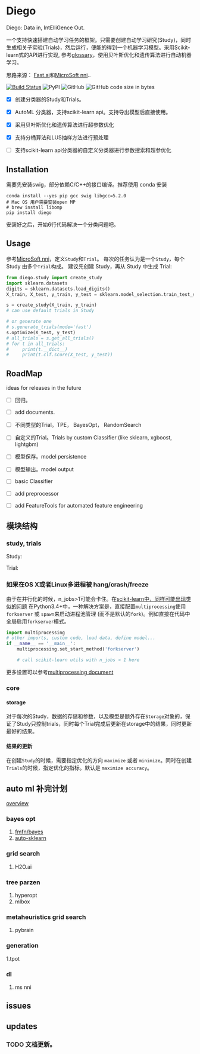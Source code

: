 # Diego

Diego: Data in, IntElliGence Out.

一个支持快速搭建自动学习任务的框架。只需要创建自动学习研究(Study)，同时生成相关子实验(Trials)，然后运行，便能的得到一个机器学习模型。采用Scikit-learn式的API进行实现, 参考[glossary](https://scikit-learn.org/stable/glossary.html)，使用贝叶斯优化和遗传算法进行自动机器学习。

思路来源： [Fast.ai](https://github.com/fastai/fastai)和[MicroSoft nni](https://github.com/Microsoft/nni)..

[![Build Status](https://travis-ci.org/lai-bluejay/diego.svg?branch=master)](https://travis-ci.org/lai-bluejay/diego)
![PyPI](https://img.shields.io/pypi/v/diego.svg?style=flat)
![GitHub](https://img.shields.io/github/license/lai-bluejay/diego.svg)
![GitHub code size in bytes](https://img.shields.io/github/languages/code-size/lai-bluejay/diego.svg)

- [x] 创建分类器的Study和Trials。
- [x] AutoML 分类器，支持scikit-learn api。支持导出模型后直接使用。
- [x] 采用贝叶斯优化和遗传算法进行超参数优化
- [x] 支持分桶算法和LUS抽样方法进行预处理
- [ ] 支持scikit-learn api分类器的自定义分类器进行参数搜索和超参优化


## Installation

需要先安装swig，部分依赖C/C++的接口编译。推荐使用 conda 安装

```shell
conda install --yes pip gcc swig libgcc=5.2.0
# Mac OS 用户需要安装open MP
# brew install libomp
pip install diego

```

安装好之后，开始6行代码解决一个分类问题吧。

## Usage
参考[MicroSoft nni](https://github.com/Microsoft/nni)，定义`Study`和`Trial`。
每次的任务认为是一个`Study`，每个 Study 由多个`Trial`构成。
建议先创建 Study，再从 Study 中生成 Trial:

```python
from diego.study import create_study
import sklearn.datasets
digits = sklearn.datasets.load_digits()
X_train, X_test, y_train, y_test = sklearn.model_selection.train_test_split(digits.data, digits.target,train_size=0.75, test_size=0.25)

s = create_study(X_train, y_train)
# can use default trials in Study

# or generate one
# s.generate_trials(mode='fast')
s.optimize(X_test, y_test)
# all_trials = s.get_all_trials()
# for t in all_trials:
#     print(t.__dict__)
#     print(t.clf.score(X_test, y_test))

```

## RoadMap
ideas for releases in the future
- [ ] 回归。
- [ ] add documents.
- [ ] 不同类型的Trial。TPE， BayesOpt， RandomSearch
- [ ] 自定义的Trial。Trials by custom Classifier (like sklearn, xgboost, lightgbm)
- [ ] 模型保存。model persistence
- [ ] 模型输出。model output
- [ ] basic Classifier
- [ ] add preprocessor
- [ ] add FeatureTools for automated feature engineering


## 

## 模块结构

### study, trials
Study: 

Trial:

### 如果在OS X或者Linux多进程被 hang/crash/freeze

由于在并行化的时候，n_jobs>1可能会卡住。在[scikit-learn中，同样可能出现类似的问题](https://scikit-learn.org/stable/faq.html#why-do-i-sometime-get-a-crash-freeze-with-n-jobs-1-under-osx-or-linux)
在Python3.4+中，一种解决方案是，直接配置`multiprocessing`使用`forkserver` 或 `spawn`来启动进程池管理 (而不是默认的`fork`)。例如直接在代码中全局启用`forkserver`模式。

```python
import multiprocessing
# other imports, custom code, load data, define model...
if __name__ == '__main__':
    multiprocessing.set_start_method('forkserver')

    # call scikit-learn utils with n_jobs > 1 here
```

更多设置可以参考[multiprocessing document](https://docs.python.org/3/library/multiprocessing.html#contexts-and-start-methods)

### core

#### storage

对于每次的Study，数据的存储和参数，以及模型是额外存在`Storage`对象的，保证了Study只控制trials，同时每个Trial完成后更新在storage中的结果，同时更新最好的结果。

#### 结果的更新

在创建`Study`的时候，需要指定优化的方向 `maximize` 或者 `minimize`。同时在创建`Trials`的时候，指定优化的指标。默认是 `maximize accuracy`。

## auto ml 补完计划

[overview](https://hackernoon.com/a-brief-overview-of-automatic-machine-learning-solutions-automl-2826c7807a2a)

### bayes opt

1. [fmfn/bayes](https://github.com/fmfn/BayesianOptimization)
2. [auto-sklearn](https://github.com/automl/auto-sklearn)

### grid search

1. H2O.ai

### tree parzen

1. hyperopt
2. mlbox

### metaheuristics grid search

1. pybrain

### generation

1.tpot

### dl

1. ms nni

## issues

## updates

### TODO 文档更新。

